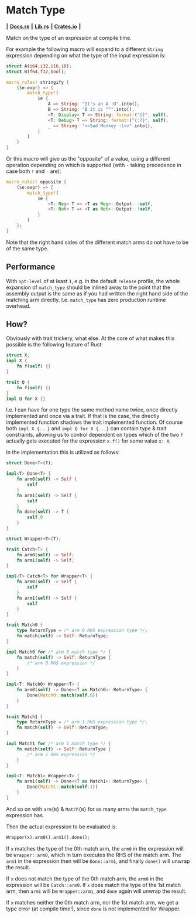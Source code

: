 # Match Type

‖ [__Docs.rs__](https://docs.rs/match_type/latest/pronto_graphics/) ‖ [__Lib.rs__](https://lib.rs/crates/match_type) ‖ [__Crates.io__](https://crates.io/crates/match_type/) ‖

Match on the type of an expression at compile time.

For example the following macro will expand to a different `String` expression depending on what the type of the input expression is:

```rs
struct A(i64,i32,i16,i8);
struct B(f64,f32,bool);

macro_rules! stringify {
    ($e:expr) => {
        match_type!(
            $e {
                A => String: "It's an A :O".into(),
                B => String: "B it is ^^".into(),
                <T: Display> T => String: format!("{}", self),
                <T: Debug> T => String: format!("{:?}", self),
                _ => String: "<<Sad Monkey :(>>".into(),
            }
        )
    }
}
```

Or this macro will give us the "opposite" of a value, using a different operation depending on which is supported (with `-` taking precedence in case both `!` and `-` are):

```rs
macro_rules! opposite {
    ($e:expr) => {
        match_type!(
            $e {
                <T: Neg> T => <T as Neg>::Output: -self,
                <T: Not> T => <T as Not>::Output: !self,
            }
        )
    };
}
```

Note that the right hand sides of the  different match arms do not have to be of the same type.

## Performance

With `opt-level` of at least `1`, e.g. in the default `release` profile, the whole expansion of `match_type` should be inlined away to the point that the assembly output is the same as if you had written the right hand side of the matching arm directly. I.e. `match_type` has zero production runtime overhead.

## How?

Obviously with trait trickery, what else. At the core of what makes this possible is the following feature of Rust:

```rs
struct X;
impl X {
    fn f(self) {}
}

trait Q {
    fn f(self) {}
}
impl Q for X {}
```

I.e. I can have for one type the same method name twice, once directly implemented and once via a trait. If that is the case, the directly implemented function shadows the trait implemented function. Of course both `impl X {...}` and `impl Q for X {...}` can contain type & trait constraints, allowing us to control dependent on types which of the two `f` actually gets executed for the expression `x.f()` for some value `x: X`.

In the implementation this is utilized as follows:

```rs
struct Done<T>(T);

impl<T> Done<T> {
    fn arm0(self) -> Self {
        self
    }
    fn arm1(self) -> Self {
        self
    }
    fn done(self) -> T {
        self.0
    }
}

struct Wrapper<T>(T);

trait Catch<T> {
    fn arm0(self) -> Self;
    fn arm1(self) -> Self;
}

impl<T> Catch<T> for Wrapper<T> {
    fn arm0(self) -> Self {
        self
    }
    fn arm1(self) -> Self {
        self
    }
}

trait Match0 {
    type ReturnType = /* arm 0 RHS expression type */;
    fn match(self) -> Self::ReturnType;
}

impl Match0 for /* arm 0 match type */ {
    fn match(self) -> Self::ReturnType {
        /* arm 0 RHS expression */
    }
}

impl<T: Match0> Wrapper<T> {
    fn arm0(self) -> Done<<T as Match0>::ReturnType> {
        Done(Match0::match(self.0))
    }
}

trait Match1 {
    type ReturnType = /* arm 1 RHS expression type */;
    fn match(self) -> Self::ReturnType;
}

impl Match1 for /* arm 1 match type */ {
    fn match(self) -> Self::ReturnType {
        /* arm 1 RHS expression */
    }
}

impl<T: Match1> Wrapper<T> {
    fn arm1(self) -> Done<<T as Match1>::ReturnType> {
        Done(Match1::match(self.1))
    }
}
```

And so on with `arm{N}` & `Match{N}` for as many arms the `match_type` expression has.

Then the actual expression to be evaluated is:

```rs
Wrapper(x).arm0().arm1().done();
```

If `x` matches the type of the 0th match arm, the `arm0` in the expression will be `Wrapper::arm0`, which in turn executes the RHS of the match arm. The `arm1` in the expression then will be `Done::arm1`, and finally `done()` will unwrap the result.

If `x` does not match the type of the 0th match arm, the `arm0` in the expression will be `Catch::arm0`. If `x` does match the type of the 1st match arm, then `arm1` will be `Wrapper::arm1`, and `done` again will unwrap the result.

If `x` matches neither the 0th match arm, nor the 1st match arm, we get a type error (at compile time!), since `done` is not implemented for Wrapper.
